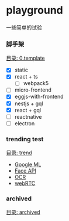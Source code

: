 <base href="https://github.com/jiahui92/playground/tree/master" target="_blank" />

# playground
一些简单的试验


### 脚手架
[目录: 0.template](0.template)
* [x] static
* [x] react + ts
  * [ ] webpack5
* [ ] micro-frontend
* [x] eggjs-with-frontend
* [x] nestjs + gql
* [x] react + gql
* [ ] reactnative
* [ ] electron

### trending test
[目录: trend](trend)
* [Google ML](trend/machine-learning)
* [Face API](trend/face-api)
* [OCR](trend/ocr)
* [webRTC](trend/web-rtc)

### archived
[目录: archived](archived)
